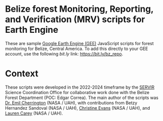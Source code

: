 # Belize forest Monitoring, Reporting, and Verification (MRV) scripts for Earth Engine
These are sample [Google Earth Engine (GEE)](https://code.earthengine.google.com) JavaScript scripts for forest monitoring for Belize, Central America. To add this directly to your GEE account, use the following *bit.ly* link: https://bit.ly/bz_repo.

# Context
These scripts were developed in the 2022-2024 timeframe by the [SERVIR](https://science.nasa.gov/category/missions/servir/) Science Coordination Office for collaborative work done with the Belize Forest Department (POC: Edgar Correa). The main author of the scripts was [Dr. Emil Cherrington](https://github.com/bzgeo) (NASA / UAH), with contributions from Betzy Hernandez Sandoval (NASA / UAH), [Christine Evans](https://github.com/ChristineAEvans) (NASA / UAH), and [Lauren Carey](https://github.com/lauelz) (NASA / UAH).
